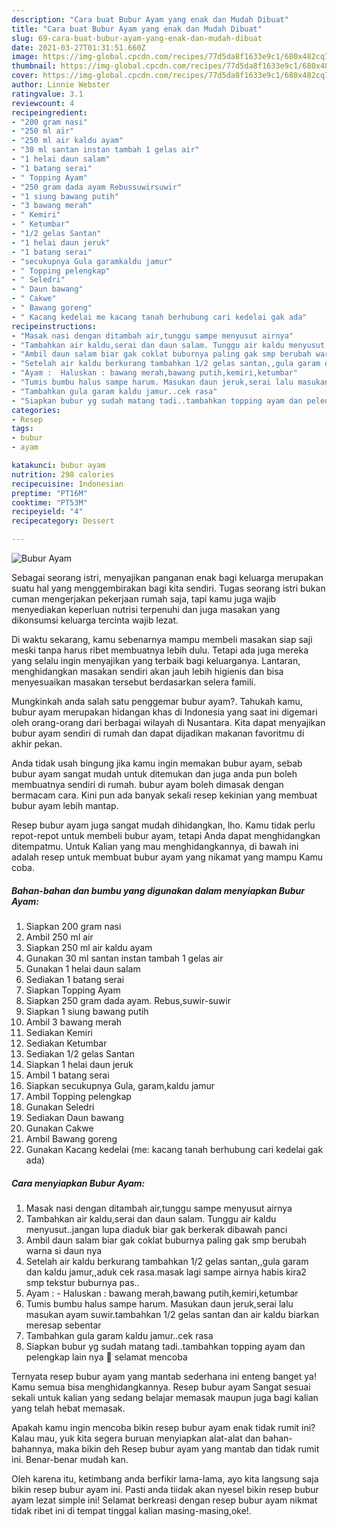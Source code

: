 ```yaml
---
description: "Cara buat Bubur Ayam yang enak dan Mudah Dibuat"
title: "Cara buat Bubur Ayam yang enak dan Mudah Dibuat"
slug: 69-cara-buat-bubur-ayam-yang-enak-dan-mudah-dibuat
date: 2021-03-27T01:31:51.660Z
image: https://img-global.cpcdn.com/recipes/77d5da8f1633e9c1/680x482cq70/bubur-ayam-foto-resep-utama.jpg
thumbnail: https://img-global.cpcdn.com/recipes/77d5da8f1633e9c1/680x482cq70/bubur-ayam-foto-resep-utama.jpg
cover: https://img-global.cpcdn.com/recipes/77d5da8f1633e9c1/680x482cq70/bubur-ayam-foto-resep-utama.jpg
author: Linnie Webster
ratingvalue: 3.1
reviewcount: 4
recipeingredient:
- "200 gram nasi"
- "250 ml air"
- "250 ml air kaldu ayam"
- "30 ml santan instan tambah 1 gelas air"
- "1 helai daun salam"
- "1 batang serai"
- " Topping Ayam"
- "250 gram dada ayam Rebussuwirsuwir"
- "1 siung bawang putih"
- "3 bawang merah"
- " Kemiri"
- " Ketumbar"
- "1/2 gelas Santan"
- "1 helai daun jeruk"
- "1 batang serai"
- "secukupnya Gula garamkaldu jamur"
- " Topping pelengkap"
- " Seledri"
- " Daun bawang"
- " Cakwe"
- " Bawang goreng"
- " Kacang kedelai me kacang tanah berhubung cari kedelai gak ada"
recipeinstructions:
- "Masak nasi dengan ditambah air,tunggu sampe menyusut airnya"
- "Tambahkan air kaldu,serai dan daun salam. Tunggu air kaldu menyusut..jangan lupa diaduk biar gak berkerak dibawah panci"
- "Ambil daun salam biar gak coklat buburnya paling gak smp berubah warna si daun nya"
- "Setelah air kaldu berkurang tambahkan 1/2 gelas santan,,gula garam dan kaldu jamur,,aduk cek rasa.masak lagi sampe airnya habis kira2 smp tekstur buburnya pas.."
- "Ayam :  Haluskan : bawang merah,bawang putih,kemiri,ketumbar"
- "Tumis bumbu halus sampe harum. Masukan daun jeruk,serai lalu masukan ayam suwir.tambahkan 1/2 gelas santan dan air kaldu biarkan meresap sebentar"
- "Tambahkan gula garam kaldu jamur..cek rasa"
- "Siapkan bubur yg sudah matang tadi..tambahkan topping ayam dan pelengkap lain nya 🙂 selamat mencoba"
categories:
- Resep
tags:
- bubur
- ayam

katakunci: bubur ayam 
nutrition: 298 calories
recipecuisine: Indonesian
preptime: "PT16M"
cooktime: "PT53M"
recipeyield: "4"
recipecategory: Dessert

---
```



![Bubur Ayam](https://img-global.cpcdn.com/recipes/77d5da8f1633e9c1/680x482cq70/bubur-ayam-foto-resep-utama.jpg)

Sebagai seorang istri, menyajikan panganan enak bagi keluarga merupakan suatu hal yang menggembirakan bagi kita sendiri. Tugas seorang istri bukan cuman mengerjakan pekerjaan rumah saja, tapi kamu juga wajib menyediakan keperluan nutrisi terpenuhi dan juga masakan yang dikonsumsi keluarga tercinta wajib lezat.

Di waktu  sekarang, kamu sebenarnya mampu membeli masakan siap saji meski tanpa harus ribet membuatnya lebih dulu. Tetapi ada juga mereka yang selalu ingin menyajikan yang terbaik bagi keluarganya. Lantaran, menghidangkan masakan sendiri akan jauh lebih higienis dan bisa menyesuaikan masakan tersebut berdasarkan selera famili. 



Mungkinkah anda salah satu penggemar bubur ayam?. Tahukah kamu, bubur ayam merupakan hidangan khas di Indonesia yang saat ini digemari oleh orang-orang dari berbagai wilayah di Nusantara. Kita dapat menyajikan bubur ayam sendiri di rumah dan dapat dijadikan makanan favoritmu di akhir pekan.

Anda tidak usah bingung jika kamu ingin memakan bubur ayam, sebab bubur ayam sangat mudah untuk ditemukan dan juga anda pun boleh membuatnya sendiri di rumah. bubur ayam boleh dimasak dengan bermacam cara. Kini pun ada banyak sekali resep kekinian yang membuat bubur ayam lebih mantap.

Resep bubur ayam juga sangat mudah dihidangkan, lho. Kamu tidak perlu repot-repot untuk membeli bubur ayam, tetapi Anda dapat menghidangkan ditempatmu. Untuk Kalian yang mau menghidangkannya, di bawah ini adalah resep untuk membuat bubur ayam yang nikamat yang mampu Kamu coba.

<!--inarticleads1-->

##### Bahan-bahan dan bumbu yang digunakan dalam menyiapkan Bubur Ayam:

1. Siapkan 200 gram nasi
1. Ambil 250 ml air
1. Siapkan 250 ml air kaldu ayam
1. Gunakan 30 ml santan instan tambah 1 gelas air
1. Gunakan 1 helai daun salam
1. Sediakan 1 batang serai
1. Siapkan  Topping Ayam
1. Siapkan 250 gram dada ayam. Rebus,suwir-suwir
1. Siapkan 1 siung bawang putih
1. Ambil 3 bawang merah
1. Sediakan  Kemiri
1. Sediakan  Ketumbar
1. Sediakan 1/2 gelas Santan
1. Siapkan 1 helai daun jeruk
1. Ambil 1 batang serai
1. Siapkan secukupnya Gula, garam,kaldu jamur
1. Ambil  Topping pelengkap
1. Gunakan  Seledri
1. Sediakan  Daun bawang
1. Gunakan  Cakwe
1. Ambil  Bawang goreng
1. Gunakan  Kacang kedelai (me: kacang tanah berhubung cari kedelai gak ada)




<!--inarticleads2-->

##### Cara menyiapkan Bubur Ayam:

1. Masak nasi dengan ditambah air,tunggu sampe menyusut airnya
1. Tambahkan air kaldu,serai dan daun salam. Tunggu air kaldu menyusut..jangan lupa diaduk biar gak berkerak dibawah panci
1. Ambil daun salam biar gak coklat buburnya paling gak smp berubah warna si daun nya
1. Setelah air kaldu berkurang tambahkan 1/2 gelas santan,,gula garam dan kaldu jamur,,aduk cek rasa.masak lagi sampe airnya habis kira2 smp tekstur buburnya pas..
1. Ayam :  - Haluskan : bawang merah,bawang putih,kemiri,ketumbar
1. Tumis bumbu halus sampe harum. Masukan daun jeruk,serai lalu masukan ayam suwir.tambahkan 1/2 gelas santan dan air kaldu biarkan meresap sebentar
1. Tambahkan gula garam kaldu jamur..cek rasa
1. Siapkan bubur yg sudah matang tadi..tambahkan topping ayam dan pelengkap lain nya 🙂 selamat mencoba




Ternyata resep bubur ayam yang mantab sederhana ini enteng banget ya! Kamu semua bisa menghidangkannya. Resep bubur ayam Sangat sesuai sekali untuk kalian yang sedang belajar memasak maupun juga bagi kalian yang telah hebat memasak.

Apakah kamu ingin mencoba bikin resep bubur ayam enak tidak rumit ini? Kalau mau, yuk kita segera buruan menyiapkan alat-alat dan bahan-bahannya, maka bikin deh Resep bubur ayam yang mantab dan tidak rumit ini. Benar-benar mudah kan. 

Oleh karena itu, ketimbang anda berfikir lama-lama, ayo kita langsung saja bikin resep bubur ayam ini. Pasti anda tiidak akan nyesel bikin resep bubur ayam lezat simple ini! Selamat berkreasi dengan resep bubur ayam nikmat tidak ribet ini di tempat tinggal kalian masing-masing,oke!.


